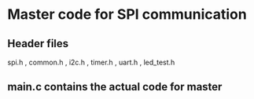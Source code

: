 # Master code for SPI communication
## Header files
spi.h , common.h , i2c.h , timer.h , uart.h , led_test.h
## main.c contains the actual code for master
